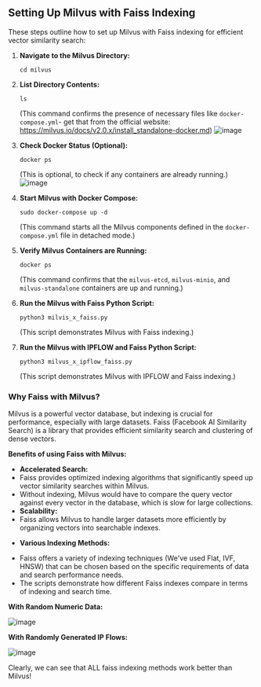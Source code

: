 ## Setting Up Milvus with Faiss Indexing

These steps outline how to set up Milvus with Faiss indexing for efficient vector similarity search:

1.  **Navigate to the Milvus Directory:**

    ```
    cd milvus
    ```

2.  **List Directory Contents:**

    ```
    ls
    ```
    (This command confirms the presence of necessary files like `docker-compose.yml`- get that from the official website: https://milvus.io/docs/v2.0.x/install_standalone-docker.md)
    ![image](https://github.com/user-attachments/assets/877cca83-0c1a-44fa-8b19-5e5e5e412d51)


4.  **Check Docker Status (Optional):**

    ```
    docker ps
    ```
    (This is optional, to check if any containers are already running.)
    ![image](https://github.com/user-attachments/assets/9ab14b92-69f3-4b01-a9a2-69778075bd5d)


5.  **Start Milvus with Docker Compose:**

    ```
    sudo docker-compose up -d
    ```
    (This command starts all the Milvus components defined in the `docker-compose.yml` file in detached mode.)

6.  **Verify Milvus Containers are Running:**

    ```
    docker ps
    ```
    (This command confirms that the `milvus-etcd`, `milvus-minio`, and `milvus-standalone` containers are up and running.)

7.  **Run the Milvus with Faiss Python Script:**

    ```
    python3 milvis_x_faiss.py
    ```
    (This script demonstrates Milvus with Faiss indexing.)

8.  **Run the Milvus with IPFLOW and Faiss Python Script:**

    ```
    python3 milvus_x_ipflow_faiss.py
    ```
    (This script demonstrates Milvus with IPFLOW and Faiss indexing.)

### Why Faiss with Milvus?

Milvus is a powerful vector database, but indexing is crucial for performance, especially with large datasets. Faiss (Facebook AI Similarity Search) is a library that provides efficient similarity search and clustering of dense vectors.

**Benefits of using Faiss with Milvus:**

-   **Accelerated Search:**
  -   Faiss provides optimized indexing algorithms that significantly speed up vector similarity searches within Milvus.
  -   Without indexing, Milvus would have to compare the query vector against every vector in the database, which is slow for large collections.
-   **Scalability:**
  - Faiss allows Milvus to handle larger datasets more efficiently by organizing vectors into searchable indexes.
*   **Various Indexing Methods:**
  - Faiss offers a variety of indexing techniques (We've used Flat, IVF, HNSW) that can be chosen based on the specific requirements of data and search performance needs.
  - The scripts demonstrate how different Faiss indexes compare in terms of indexing and search time.

**With Random Numeric Data:**

![image](https://github.com/user-attachments/assets/0aa06bd3-6121-4ff1-bb49-99f36c8a015b)

**With Randomly Generated IP Flows:**

![image](https://github.com/user-attachments/assets/1b553d62-2c20-4b69-b244-7f20a3c3b43c)

Clearly, we can see that ALL faiss indexing methods work better than Milvus!



